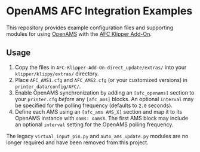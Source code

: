 # OpenAMS AFC Integration Examples

This repository provides example configuration files and supporting modules for
using [OpenAMS](https://github.com/lindnjoe/OpenAMS) with the
[AFC Klipper Add-On](https://github.com/lindnjoe/AFC-Klipper-Add-On).

## Usage

1. Copy the files in `AFC-Klipper-Add-On-direct_update/extras/` into your
   `klipper/klippy/extras/` directory.
2. Place `AFC_AMS1.cfg` and `AFC_AMS2.cfg` (or your customized versions) in
   `printer_data/config/AFC/`.
3. Enable OpenAMS synchronization by adding an `[afc_openams]` section to your
   `printer.cfg` *before* any `[afc_ams]` blocks. An optional `interval` may be
   specified for the polling frequency (defaults to `2.0` seconds).
4. Define each AMS using an `[afc_ams AMS_X]` section and map it to its
   OpenAMS instance with `oams: oamsX`.
   The first AMS block may include an optional `interval` setting for the
   OpenAMS polling frequency.

The legacy `virtual_input_pin.py` and `auto_ams_update.py` modules are no longer
required and have been removed from this project.
